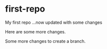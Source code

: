 # first-repo
 My first repo
 ...now updated with some changes

 Here are some more changes.

 Some more changes to create a branch.

